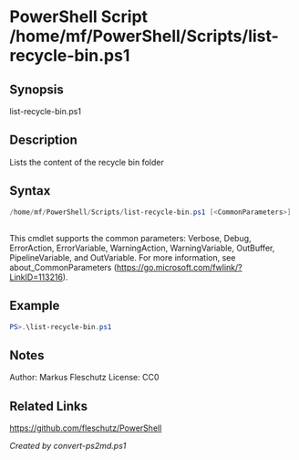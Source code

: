 # PowerShell Script /home/mf/PowerShell/Scripts/list-recycle-bin.ps1

## Synopsis
list-recycle-bin.ps1

## Description
Lists the content of the recycle bin folder

## Syntax
```powershell
/home/mf/PowerShell/Scripts/list-recycle-bin.ps1 [<CommonParameters>]
```
## <CommonParameters>
This cmdlet supports the common parameters: Verbose, Debug, ErrorAction, ErrorVariable, WarningAction, WarningVariable, OutBuffer, PipelineVariable, and OutVariable. For more information, see about_CommonParameters (https://go.microsoft.com/fwlink/?LinkID=113216).

## Example
```powershell
PS>.\list-recycle-bin.ps1
```


## Notes
Author:  Markus Fleschutz
License: CC0

## Related Links
https://github.com/fleschutz/PowerShell

*Created by convert-ps2md.ps1*

